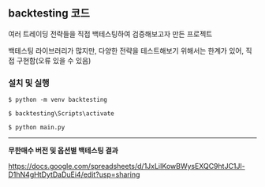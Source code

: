 ## backtesting 코드
여러 트레이딩 전략들을 직접 백테스팅하여 검증해보고자 만든 프로젝트

백테스팅 라이브러리가 많지만, 다양한 전략을 테스트해보기 위해서는 한계가 있어, 직접 구현함(오류 있을 수 있음)

### 설치 및 실행
`$ python -m venv backtesting`

`$ backtesting\Scripts\activate`

`$ python main.py`


---

**무한매수 버전 및 옵션별 백테스팅 결과**

https://docs.google.com/spreadsheets/d/1JxLiIKowBWysEXQC9htJC1Jl-D1hN4gHtDytDaDuEi4/edit?usp=sharing